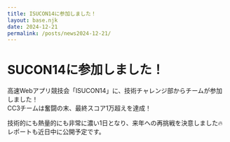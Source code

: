 ```yaml
---
title: ISUCON14に参加しました！
layout: base.njk
date: 2024-12-21
permalink: /posts/news2024-12-21/
---
```


# SUCON14に参加しました！

高速Webアプリ競技会「ISUCON14」に、技術チャレンジ部からチームが参加しました！  
CC3チームは奮闘の末、最終スコア1万超えを達成！

技術的にも熱量的にも非常に濃い1日となり、来年への再挑戦を決意しました🔥  
レポートも近日中に公開予定です。